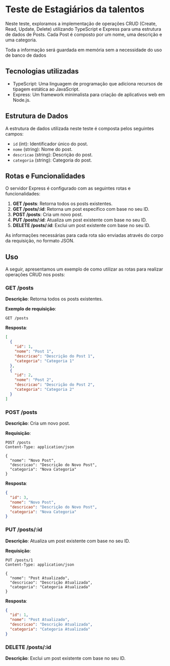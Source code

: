 # Teste de Estagiários da talentos

Neste teste, exploramos a implementação de operações CRUD (Create, Read, Update, Delete) utilizando TypeScript e Express para uma estrutura de dados de Posts. Cada Post é composto por um nome, uma descrição e uma categoria.

Toda a informação será guardada em memória sem a necessidade do uso de banco de dados

## Tecnologias utilizadas
- TypeScript: Uma linguagem de programação que adiciona recursos de tipagem estática ao JavaScript.
- Express: Um framework minimalista para criação de aplicativos web em Node.js.

## Estrutura de Dados
A estrutura de dados utilizada neste teste é composta pelos seguintes campos:

- `id` (int): Identificador único do post.
- `nome` (string): Nome do post.
- `descricao` (string): Descrição do post.
- `categoria` (string): Categoria do post.

## Rotas e Funcionalidades

O servidor Express é configurado com as seguintes rotas e funcionalidades:

1. **GET /posts**: Retorna todos os posts existentes.
2. **GET /posts/:id**: Retorna um post específico com base no seu ID.
3. **POST /posts**: Cria um novo post.
4. **PUT /posts/:id**: Atualiza um post existente com base no seu ID.
5. **DELETE /posts/:id**: Exclui um post existente com base no seu ID.

As informações necessárias para cada rota são enviadas através do corpo da requisição, no formato JSON.

## Uso

A seguir, apresentamos um exemplo de como utilizar as rotas para realizar operações CRUD nos posts:

### GET /posts

**Descrição**: Retorna todos os posts existentes.

**Exemplo de requisição**: 

```http
GET /posts
```

**Resposta**:

```json
[
  {
    "id": 1,
    "nome": "Post 1",
    "descricao": "Descrição do Post 1",
    "categoria": "Categoria 1"
  },
  {
    "id": 2,
    "nome": "Post 2",
    "descricao": "Descrição do Post 2",
    "categoria": "Categoria 2"
  }
]
```

### POST /posts

**Descrição**: Cria um novo post.

**Requisição**:

```http
POST /posts
Content-Type: application/json

{
  "nome": "Novo Post",
  "descricao": "Descrição do Novo Post",
  "categoria": "Nova Categoria"
}
```

**Resposta**:

```json
{
  "id": 3,
  "nome": "Novo Post",
  "descricao": "Descrição do Novo Post",
  "categoria": "Nova Categoria"
}
```

### PUT /posts/:id

**Descrição**: Atualiza um post existente com base no seu ID.

**Requisição**:

```http
PUT /posts/1
Content-Type: application/json

{
  "nome": "Post Atualizado",
  "descricao": "Descrição Atualizada",
  "categoria": "Categoria Atualizada"
}
```

**Resposta**:

```json
{
  "id": 1,
  "nome": "Post Atualizado",
  "descricao": "Descrição Atualizada",
  "categoria": "Categoria Atualizada"
}
```

### DELETE /posts/:id

**Descrição**: Exclui um post existente com base no seu ID.
